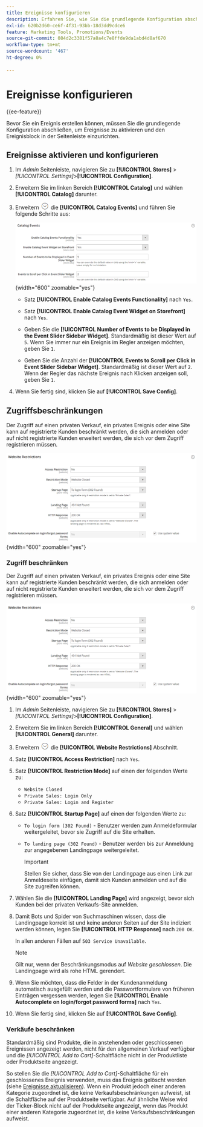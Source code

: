 ```yaml
---
title: Ereignisse konfigurieren
description: Erfahren Sie, wie Sie die grundlegende Konfiguration abschließen, um Ereignisse zu aktivieren und den Ereignisblock in der Storefront-Seitenleiste einzurichten.
exl-id: 620b2d60-ce6f-4f31-93bb-18d3dd9cdce6
feature: Marketing Tools, Promotions/Events
source-git-commit: 084d2c3381f57a8a4c7e8ffde9da1abd4d8af670
workflow-type: tm+mt
source-wordcount: '467'
ht-degree: 0%

---
```


# Ereignisse konfigurieren

{{ee-feature}}

Bevor Sie ein Ereignis erstellen können, müssen Sie die grundlegende Konfiguration abschließen, um Ereignisse zu aktivieren und den Ereignisblock in der Seitenleiste einzurichten.

## Ereignisse aktivieren und konfigurieren

1. Im _Admin_ Seitenleiste, navigieren Sie zu **[!UICONTROL Stores]** > _[!UICONTROL Settings]_>**[!UICONTROL Configuration]**.

1. Erweitern Sie im linken Bereich **[!UICONTROL Catalog]** und wählen **[!UICONTROL Catalog]** darunter.

1. Erweitern ![Erweiterungsauswahl](../assets/icon-display-expand.png) die **[!UICONTROL Catalog Events]** und führen Sie folgende Schritte aus:

   ![Katalogkonfiguration - Katalogereignisse](../configuration-reference/catalog/assets/catalog-events.png){width="600" zoomable="yes"}

   - Satz **[!UICONTROL Enable Catalog Events Functionality]** nach `Yes`.

   - Satz **[!UICONTROL Enable Catalog Event Widget on Storefront]** nach `Yes`.

   - Geben Sie die **[!UICONTROL Number of Events to be Displayed in the Event Slider Sidebar Widget]**. Standardmäßig ist dieser Wert auf `5`. Wenn Sie immer nur ein Ereignis im Regler anzeigen möchten, geben Sie `1`.

   - Geben Sie die Anzahl der **[!UICONTROL Events to Scroll per Click in Event Slider Sidebar Widget]**. Standardmäßig ist dieser Wert auf `2`. Wenn der Regler das nächste Ereignis nach Klicken anzeigen soll, geben Sie `1`.

1. Wenn Sie fertig sind, klicken Sie auf **[!UICONTROL Save Config]**.

## Zugriffsbeschränkungen

Der Zugriff auf einen privaten Verkauf, ein privates Ereignis oder eine Site kann auf registrierte Kunden beschränkt werden, die sich anmelden oder auf nicht registrierte Kunden erweitert werden, die sich vor dem Zugriff registrieren müssen.

![Allgemeine Konfiguration - Website-Beschränkungen](../configuration-reference/general/assets/general-website-restrictions.png){width="600" zoomable="yes"}

### Zugriff beschränken

Der Zugriff auf einen privaten Verkauf, ein privates Ereignis oder eine Site kann auf registrierte Kunden beschränkt werden, die sich anmelden oder auf nicht registrierte Kunden erweitert werden, die sich vor dem Zugriff registrieren müssen.

![Allgemeine Konfiguration - Website-Beschränkungen](../configuration-reference/general/assets/general-website-restrictions.png){width="600" zoomable="yes"}

1. Im _Admin_ Seitenleiste, navigieren Sie zu **[!UICONTROL Stores]** > _[!UICONTROL Settings]_>**[!UICONTROL Configuration]**.

1. Erweitern Sie im linken Bereich **[!UICONTROL General]** und wählen **[!UICONTROL General]** darunter.

1. Erweitern ![Erweiterungsauswahl](../assets/icon-display-expand.png) die **[!UICONTROL Website Restrictions]** Abschnitt.

1. Satz **[!UICONTROL Access Restriction]** nach `Yes`.

1. Satz **[!UICONTROL Restriction Mode]** auf einen der folgenden Werte zu:

   - `Website Closed`
   - `Private Sales: Login Only`
   - `Private Sales: Login and Register`

1. Satz **[!UICONTROL Startup Page]** auf einen der folgenden Werte zu:

   - `To login form (302 Found)` - Benutzer werden zum Anmeldeformular weitergeleitet, bevor sie Zugriff auf die Site erhalten.

   - `To landing page (302 Found)` - Benutzer werden bis zur Anmeldung zur angegebenen Landingpage weitergeleitet.

     >[!IMPORTANT]
     >
     >Stellen Sie sicher, dass Sie von der Landingpage aus einen Link zur Anmeldeseite einfügen, damit sich Kunden anmelden und auf die Site zugreifen können.

1. Wählen Sie die **[!UICONTROL Landing Page]** wird angezeigt, bevor sich Kunden bei der privaten Verkaufs-Site anmelden.

1. Damit Bots und Spider von Suchmaschinen wissen, dass die Landingpage korrekt ist und keine anderen Seiten auf der Site indiziert werden können, legen Sie **[!UICONTROL HTTP Response]** nach `200 OK`.

   In allen anderen Fällen auf `503 Service Unavailable`.

   >[!NOTE]
   >
   >Gilt nur, wenn der Beschränkungsmodus auf _Website geschlossen_. Die Landingpage wird als rohe HTML gerendert.

1. Wenn Sie möchten, dass die Felder in der Kundenanmeldung automatisch ausgefüllt werden und die Passwortformulare von früheren Einträgen vergessen werden, legen Sie **[!UICONTROL Enable Autocomplete on login/forgot password forms]** nach `Yes`.

1. Wenn Sie fertig sind, klicken Sie auf **[!UICONTROL Save Config]**.

### Verkäufe beschränken

Standardmäßig sind Produkte, die in anstehenden oder geschlossenen Ereignissen angezeigt werden, nicht für den allgemeinen Verkauf verfügbar und die _[!UICONTROL Add to Cart]_-Schaltfläche nicht in der Produktliste oder Produktseite angezeigt.

So stellen Sie die _[!UICONTROL Add to Cart]_-Schaltfläche für ein geschlossenes Ereignis verwenden, muss das Ereignis gelöscht werden (siehe [Ereignisse aktualisieren](event-create.md#update-events)). Wenn ein Produkt jedoch einer anderen Kategorie zugeordnet ist, die keine Verkaufsbeschränkungen aufweist, ist die Schaltfläche auf der Produktseite verfügbar. Auf ähnliche Weise wird der Ticker-Block nicht auf der Produktseite angezeigt, wenn das Produkt einer anderen Kategorie zugeordnet ist, die keine Verkaufsbeschränkungen aufweist.
